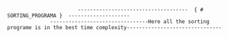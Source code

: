                            ------------------------------------  { # SORTING_PROGRAMA }  --------------------            
                  --------------------------------Here all the sorting programe is in the best time complexity-------------------------------
